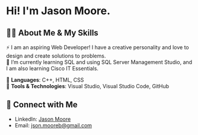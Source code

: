 # Hi! I'm Jason Moore.

## 🧑‍💻 About Me & My Skills

⚡ I am an aspiring Web Developer! I have a creative personality and love to design and create solutions to problems.<br>
🌱 I’m currently learning SQL and using SQL Server Management Studio, and I am also learning Cisco IT Essentials.

🤖 **Languages**: C++, HTML, CSS<br>
🔨 **Tools & Technologies**: Visual Studio, Visual Studio Code, GitHub

## 🤝 Connect with Me

- LinkedIn: [Jason Moore](www.linkedin.com/in/jsonmoore)
- Email: json.mooreb@gmail.com

